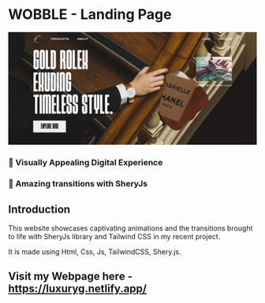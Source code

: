 # WOBBLE - Landing Page
![Wobble](/img/ss.png)

### 🌟 Visually Appealing Digital Experience
### 🚀 Amazing transitions with SheryJs

## Introduction

This website showcases captivating animations and the transitions brought to life with SheryJs library and Tailwind CSS in my recent project.

It is made using Html, Css, Js, TailwindCSS, Shery.js.

## Visit my Webpage here - https://luxuryg.netlify.app/
